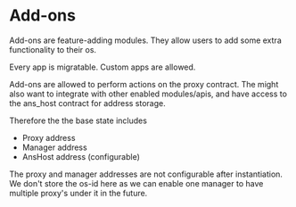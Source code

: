 # Add-ons

Add-ons are feature-adding modules. They allow users to add some extra functionality to their os. 

Every app is migratable. Custom apps are allowed.

Add-ons are allowed to perform actions on the proxy contract.
The might also want to integrate with other enabled modules/apis, and have access to the ans_host contract for address
storage.

Therefore the the base state includes

- Proxy address
- Manager address
- AnsHost address (configurable)

The proxy and manager addresses are not configurable after instantiation. We don't store the os-id here as we can enable one manager to have multiple proxy's under it in the future. 

